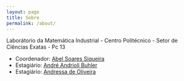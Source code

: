 ```yaml
---
layout: page
title: Sobre
permalink: /about/
---
```

 Laborátorio da Matemática Industrial -
  Centro Politécnico - Setor de Ciências Exatas - Pc 13

- Coordenador: [Abel Soares Siqueira](http://github.com/abelsiqueira)
- Estagiário: [André Andrioli Buhler](http://github.com/andrebuhler)
- Estagiário: [Andressa de Oliveira](http://github.com/andryolivei)
